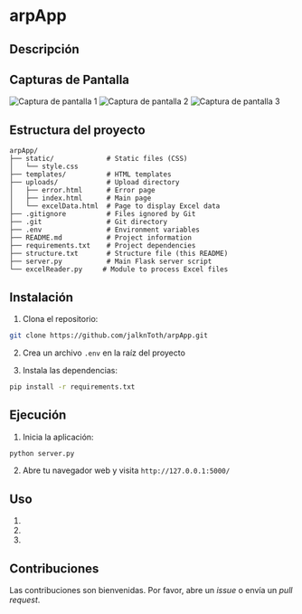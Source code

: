 # arpApp



## Descripción



## Capturas de Pantalla

![Captura de pantalla 1](screenshots/captura1.png)
![Captura de pantalla 2](screenshots/captura2.png)
![Captura de pantalla 3](screenshots/captura3.png)

## Estructura del proyecto

```
arpApp/
├── static/             # Static files (CSS)
│   └── style.css
├── templates/          # HTML templates
├── uploads/            # Upload directory
│   ├── error.html      # Error page
│   ├── index.html      # Main page
│   └── excelData.html  # Page to display Excel data
├── .gitignore          # Files ignored by Git
├── .git                # Git directory 
├── .env                # Environment variables 
├── README.md           # Project information
├── requirements.txt    # Project dependencies
├── structure.txt       # Structure file (this README)
├── server.py           # Main Flask server script
└── excelReader.py     # Module to process Excel files
```

## Instalación

1. Clona el repositorio:

```bash
git clone https://github.com/jalknToth/arpApp.git
```

2. Crea un archivo `.env` en la raíz del proyecto 

3. Instala las dependencias:

```bash
pip install -r requirements.txt
```

## Ejecución

1. Inicia la aplicación:

```bash
python server.py
```

2. Abre tu navegador web y visita `http://127.0.0.1:5000/`

## Uso

1. 
2.
3.

## Contribuciones

Las contribuciones son bienvenidas. Por favor, abre un *issue* o envía un *pull request*.
